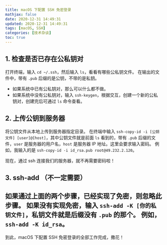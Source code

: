 ```yaml
---
title: macOS 下配置 SSH 免密登录
mathjax: false
date: 2020-12-31 14:49:31
updated: 2020-12-31 14:49:31
tags: [macOS, SSH]
categories: [技术杂谈]
toc: true
---
```



## 1. 检查是否已存在公私钥对
打开终端，输入 `cd ~/.ssh`，然后输入 `ls`，看看有哪些公私钥文件。
在输出的文件中，带有 `.pub` 后缀的是公钥，不带的是私钥。
* 如果系统中已有公私钥对，那么可以什么都不做。
* 如果系统中没有公私钥对，输入 `ssh-keygen`，根据交互，创建一个新的公私钥对，创建完后可通过 `ls` 命令查看。

## 2. 上传公钥到服务器
将公钥文件从本地上传到服务器指定目录。
在终端中输入 `ssh-copy-id -i [公钥文件] [user]@[host]`，其中公钥文件就是前面 `ls` 看到的，带有 `.pub` 后缀的文件，`user` 是服务器的用户名，`host` 是服务器 IP 地址。这里会要求输入密码。
例如，我输入的是 `ssh-copy-id -i id_rsa.pub root@49.232.2.120`。

现在，通过 ssh 连接我们的服务器，就不再需要密码啦！


## 3. ssh-add （不一定需要）

如果通过上面的两个步骤，已经实现了免密，则忽略此步骤。
如果没有实现免密，输入 `ssh-add -K [你的私钥文件]`，私钥文件就是后缀没有 `.pub` 的那个。
例如，`ssh-add -K id_rsa`。
-
到此，macOS 下配置 SSH 免密登录的全部工作完成，撒花！